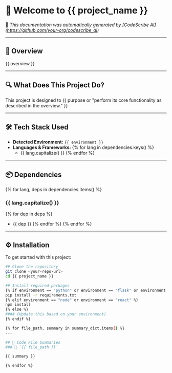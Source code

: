 # 👋 Welcome to {{ project_name }}

📄 *This documentation was automatically generated by [CodeScribe AI] (https://github.com/your-org/codescribe_ai)*

---

## 🧠 Overview

{{ overview }}

---

## 🔍 What Does This Project Do?

This project is designed to {{ purpose or "perform its core functionality as described in the overview." }}


---

## 🛠 Tech Stack Used

- **Detected Environment:** `{{ environment }}`
- **Languages & Frameworks:**
{% for lang in dependencies.keys() %}
  - {{ lang.capitalize() }}
{% endfor %}

---

## 📦 Dependencies

{% for lang, deps in dependencies.items() %}

### {{ lang.capitalize() }}
{% for dep in deps %}
- {{ dep }}
{% endfor %}
{% endfor %}

---

## ⚙️ Installation

To get started with this project:

```bash
## Clone the repository
git clone <your-repo-url>
cd {{ project_name }}

## Install required packages
{% if environment == "python" or environment == "flask" or environment == "django" %}
pip install -r requirements.txt
{% elif environment == "node" or environment == "react" %}
npm install
{% else %}
#### (Update this based on your environment)
{% endif %}

{% for file_path, summary in summary_dict.items() %}
---

## 🧩 Code File Summaries
### 📄 `{{ file_path }}`

{{ summary }}

{% endfor %}
